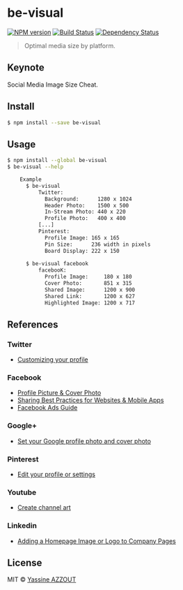 # be-visual

[![NPM version][npm-image]][npm-url] [![Build Status][travis-image]][travis-url] [![Dependency Status][daviddm-url]][daviddm-image]

> Optimal media size by platform.

## Keynote

Social Media Image Size Cheat.

## Install

```sh
$ npm install --save be-visual
```


## Usage

```sh
$ npm install --global be-visual
$ be-visual --help

    Example
      $ be-visual
          Twitter:
            Background:      1280 x 1024
            Header Photo:    1500 x 500
            In-Stream Photo: 440 x 220
            Profile Photo:   400 x 400
          [...]
          Pinterest:
            Profile Image: 165 x 165
            Pin Size:      236 width in pixels
            Board Display: 222 x 150
            
      $ be-visual facebook
          facebooK:
            Profile Image:     180 x 180
            Cover Photo:       851 x 315
            Shared Image:      1200 x 900
            Shared Link:       1200 x 627
            Highlighted Image: 1200 x 717
```

## References

### Twitter

* [Customizing your profile](https://support.twitter.com/articles/127871-customizing-your-profile)

### Facebook

* [Profile Picture & Cover Photo](https://www.facebook.com/help/492441920771107/)
* [Sharing Best Practices for Websites & Mobile Apps](https://developers.facebook.com/docs/sharing/best-practices)
* [Facebook Ads Guide](https://www.facebook.com/business/ads-guide/?tab0=Mobile%20News%20Feed)

### Google+

* [Set your Google profile photo and cover photo](https://support.google.com/plus/answer/1057172?hl=en)

### Pinterest

* [Edit your profile or settings](https://help.pinterest.com/en/articles/edit-your-profile-or-settings#Web)

### Youtube

* [Create channel art](https://support.google.com/youtube/answer/2972003?hl=en)

### Linkedin

* [Adding a Homepage Image or Logo to Company Pages](https://help.linkedin.com/app/answers/detail/a_id/32617/~/adding-a-homepage-image-or-logo-to-company-pages)

## License

MIT © [Yassine AZZOUT](yass.io)


[npm-url]: https://npmjs.org/package/be-visual
[npm-image]: https://badge.fury.io/js/be-visual.svg
[travis-url]: https://travis-ci.org/92bondstreet/be-visual
[travis-image]: https://travis-ci.org/92bondstreet/be-visual.svg?branch=master
[daviddm-url]: https://david-dm.org/92bondstreet/be-visual.svg?theme=shields.io
[daviddm-image]: https://david-dm.org/92bondstreet/be-visual
